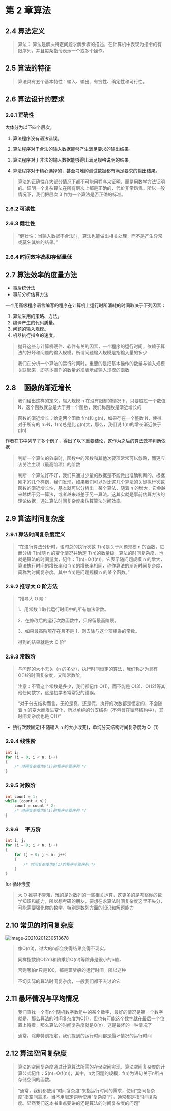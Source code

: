# 第 2 章算法

## 2.4 算法定义

> 算法：
> 算法是解决特定问题求解步骤的描述，在计算机中表现为指令的有限序列，并且每条指令表示一个或多个操作。

## 2.5 算法的特征

> 算法具有五个基本特性：输入、输出、有穷性、确定性和可行性。

## 2.6 算法设计的要求

### 2.6.1 正确性

大体分为以下四个层次。

1. 算法程序没有语法错误。

2. 算法程序对于合法的输入数据能够产生满足要求的输出结果。
3. 算法程序对于非法的输入数据能够得出满足规格说明的结果。
4. 算法程序对于精心选择的，甚至刁难的测试数据都有满足要求的输出结果。

> 算法的正确性在大部分情况下都不可能用程序来证明，而是用数学方法证明的。证明一个复杂算法在所有层次上都是正确的，代价非常昂贵。所以一般情况下，我们把层次 3 作为一个算法是否正确的标准。

### 2.6.2 可读性

### 2.6.3 健壮性

> “健壮性：当输入数据不合法时，算法也能做出相关处理，而不是产生异常或莫名其妙的结果。”

### 2.6.4 时间效率高和存储量低

## 2.7 算法效率的度量方法

- 事后统计法
- 事前分析估算方法

一个用高级程序语言编写的程序在计算机上运行时所消耗的时间取决于下列因素：

1. 算法采用的策略、方法。
2. 编译产生的代码质量。
3. 问题的输入规模。
4. 机器执行指令的速度。

> 抛开这些与计算机硬件、软件有关的因素，一个程序的运行时间，依赖于算法的好坏和问题的输入规模。所谓问题输入规模是指输入量的多少

> 我们在分析一个算法的运行时间时，重要的是把基本操作的数量与输入规模关联起来，即基本操作的数量必须表示成输入规模的函数

## 2.8 　函数的渐近增长

> 我们给出这样的定义，输入规模 n 在没有限制的情况下，只要超过一个数值 N，这个函数就总是大于另一个函数，我们称函数是渐近增长的

> 函数的渐近增长：给定两个函数 f(n)和 g(n)，如果存在一个整数 N，使得对于所有的 n>N，f(n)总是比 g(n)大，那么，我们说 f(n)的增长渐近快于 g(n)

作者在书中列举了多个例子，得出了以下重要结论，这作为之后的算法效率判断依据

> 判断一个算法的效率时，函数中的常数和其他次要项常常可以忽略，而更应该关注主项（最高阶项）的阶数

> 判断一个算法好不好，我们只通过少量的数据是不能做出准确判断的。根据刚才的几个样例，我们发现，如果我们可以对比这几个算法的关键执行次数函数的渐近增长性，基本就可以分析出：某个算法，随着 n 的增大，它会越来越优于另一算法，或者越来越差于另一算法。这其实就是事前估算方法的理论依据，通过算法时间复杂度来估算算法时间效率。

## 2.9 算法时间复杂度

### 2.9.1 算法时间复杂度定义

> “在进行算法分析时，语句总的执行次数 T(n)是关于问题规模 n 的函数，进而分析 T(n)随 n 的变化情况并确定 T(n)的数量级。算法的时间复杂度，也就是算法的时间量度，记作：T(n)=O(f(n))。它表示随问题规模 n 的增大，算法执行时间的增长率和 f(n)的增长率相同，称作算法的渐近时间复杂度，简称为时间复杂度。其中 f(n)是问题规模 n 的某个函数。”

### 2.9.2 推导大 O 阶方法

> “推导大 O 阶：
>
> 1．用常数 1 取代运行时间中的所有加法常数。
>
> 2．在修改后的运行次数函数中，只保留最高阶项。
>
> 3．如果最高阶项存在且不是 1，则去除与这个项相乘的常数。
>
> 得到的结果就是大 O 阶”

### 2.9.3 常数阶

> 与问题的大小无关（n 的多少），执行时间恒定的算法，我们称之为具有 O(1)的时间复杂度，又叫常数阶。
>
> 注意：不管这个常数是多少，我们都记作 O(1)，而不能是 O(3)、O(12)等其他任何数字，这是初学者常常犯的错误。
>
> “对于分支结构而言，无论是真，还是假，执行的次数都是恒定的，不会随着 n 的变大而发生变化，所以单纯的分支结构（不包含在循环结构中），其时间复杂度也是 O(1)”

- 执行次数固定(不随输入 n 的大小改变)，单纯分支结构时间复杂度为 O（1）

### 2.9.4 线性阶

```c
int i;
for (i = 0; i < n; i++)
{
    /* 时间复杂度为O(1)的程序步骤序列 */
}
```

### 2.9.5 对数阶

```c
int count = 1;
while (count < n){
    count = count * 2;
    /* 时间复杂度为O(1)的程序步骤序列 */
}
```

### 2.9.6 　平方阶

```c
int i, j;
for (i = 0; i < n; i++)
{
    for (j = 0; j < n; j++)
    {
        /* 时间复杂度为O(1)的程序步骤序列 */
    }
}
```

for 循环嵌套

> 大 O 推导不算难，难的是对数列的一些相关运算，这更多的是考察你的数学知识和能力，所以想考研的朋友，要想在求算法时间复杂度这里不失分，可能需要强化你的数学，特别是数列方面的知识和解题能力

## 2.10 常见的时间复杂度

![image-20210201230513678](img/%E7%AC%AC2%E7%AB%A0%E7%AE%97%E6%B3%95/image-20210201230513678.png)

> 像O(n3)，过大的n都会使得结果变得不现实。
>
> 同样指数阶O(2n)和阶乘阶O(n!)等除非是很小的n值，
>
> 否则哪怕n只是100，都是噩梦般的运行时间。所以这种
>
> 不切实际的算法时间复杂度，一般我们都不去讨论它

## 2.11 最坏情况与平均情况

> 我们查找一个有n个随机数字数组中的某个数字，最好的情况是第一个数字就是，那么算法的时间复杂度为O(1)，但也有可能这个数字就在最后一个位置上待着，那么算法的时间复杂度就是O(n)，这是最坏的一种情况了
>

> 通常，除非特别指定，我们提到的运行时间都是最坏情况的运行时间
>

## 2.12 算法空间复杂度

> 算法的空间复杂度通过计算算法所需的存储空间实现，算法空间复杂度的计算公式记作：S(n)=O(f(n))，其中，n为问题的规模，f(n)为语句关于n所占存储空间的函数。
>

> “通常，我们都使用“时间复杂度”来指运行时间的需求，使用“空间复杂度”指空间需求。当不用限定词地使用“复杂度”时，通常都是指时间复杂度。显然我们这本书重点要讲的还是算法的时间复杂度的问题”
>

